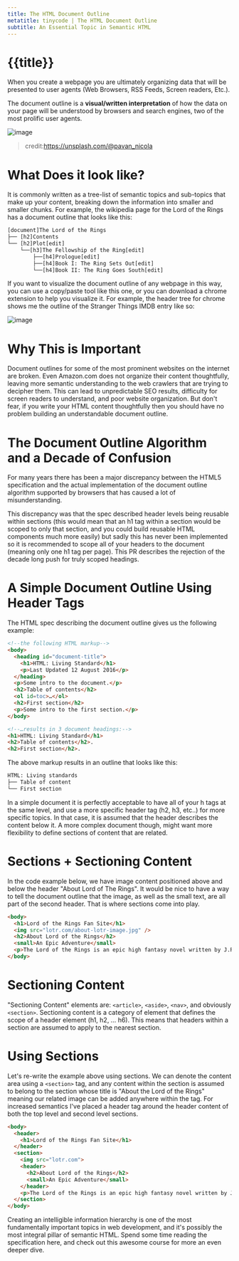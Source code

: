 ```yaml
---
title: The HTML Document Outline
metatitle: tinycode | The HTML Document Outline
subtitle: An Essential Topic in Semantic HTML
---
```


# {{title}}

When you create a webpage you are ultimately organizing data that will be presented to user agents (Web Browsers, RSS Feeds, Screen readers, Etc.).

The document outline is a **visual/written interpretation** of how the data on your page will be understood by browsers and search engines, two of the most prolific user agents.

![image](https://miro.medium.com/max/1400/0*WzkztsMTU6VlUc77)
> credit:https://unsplash.com/@pavan_nicola

# What Does it look like? 
It is commonly written as a tree-list of semantic topics and sub-topics that make up your content, breaking down the information into smaller and smaller chunks. For example, the wikipedia page for the Lord of the Rings has a document outline that looks like this:

```txt
[document]The Lord of the Rings
├── [h2]Contents
└── [h2]Plot[edit]
    └──[h3]The Fellowship of the Ring[edit]
        ├──[h4]Prologue[edit]
        ├──[h4]Book I: The Ring Sets Out[edit]
        └──[h4]Book II: The Ring Goes South[edit]
```
If you want to visualize the document outline of any webpage in this way, you can use a copy/paste tool like this one, or you can download a chrome extension to help you visualize it. For example, the header tree for chrome shows me the outline of the Stranger Things IMDB entry like so:

![image](https://miro.medium.com/max/1360/1*IGRv8u2c-B_H2-by5NKIDA.png)

# Why This is Important
Document outlines for some of the most prominent websites on the internet are broken. Even Amazon.com does not organize their content thoughtfully, leaving more semantic understanding to the web crawlers that are trying to decipher them. This can lead to unpredictable SEO results, difficulty for screen readers to understand, and poor website organization. But don't fear, if you write your HTML content thoughtfully then you should have no problem building an understandable document outline.

# The Document Outline Algorithm and a Decade of Confusion
For many years there has been a major discrepancy between the HTML5 specification and the actual implementation of the document outline algorithm supported by browsers that has caused a lot of misunderstanding.


This discrepancy was that the spec described header levels being reusable within sections (this would mean that an h1 tag within a section would be scoped to only that section, and you could build reusable HTML components much more easily) but sadly this has never been implemented so it is recommended to scope all of your headers to the document (meaning only one h1 tag per page). This PR describes the rejection of the decade long push for truly scoped headings.

# A Simple Document Outline Using Header Tags
The HTML spec describing the document outline gives us the following example:

```html
<!--the following HTML markup-->
<body>
  <heading id="document-title">
    <h1>HTML: Living Standard</h1>
    <p>Last Updated 12 August 2016</p>
  </heading>
  <p>Some intro to the document.</p>
  <h2>Table of contents</h2>
  <ol id=toc>…</ol>
  <h2>First section</h2>
  <p>Some intro to the first section.</p>
</body>

<!--…results in 3 document headings:-->
<h1>HTML: Living Standard</h1>
<h2>Table of contents</h2>.
<h2>First section</h2>.
```

The above markup results in an outline that looks like this:

```txt
HTML: Living standards
├── Table of content
└── First section
```
In a simple document it is perfectly acceptable to have all of your h tags at the same level, and use a more specific header tag (h2, h3, etc..) for more specific topics. In that case, it is assumed that the header describes the content below it. A more complex document though, might want more flexibility to define sections of content that are related.

# Sections + Sectioning Content
In the code example below, we have image content positioned above and below the header "About Lord of The Rings". It would be nice to have a way to tell the document outline that the image, as well as the small text, are all part of the second header. That is where sections come into play.

```html
<body>  
  <h1>Lord of the Rings Fan Site</h1>
  <img src="lotr.com/about-lotr-image.jpg" />
  <h2>About Lord of the Rings</h2>
  <small>An Epic Adventure</small>
  <p>The Lord of the Rings is an epic high fantasy novel written by J.R.R. Tolkien, which was later fitted as a trilogy. The story began as a sequel to Tolkien's earlier fantasy book The Hobbit, and soon developed into a much larger story.</p>
</body>
```

# Sectioning Content
"Sectioning Content" elements are: `<article>`, `<aside>`, `<nav>`, and obviously `<section>`.
Sectioning content is a category of element that defines the scope of a header element (h1, h2, … h6). This means that headers within a section are assumed to apply to the nearest section.

# Using Sections
Let's re-write the example above using sections. We can denote the content area using a `<section>` tag, and any content within the section is assumed to belong to the section whose title is "About the Lord of the Rings" meaning our related image can be added anywhere within the tag. For increased semantics I've placed a header tag around the header content of both the top level and second level sections.

```html
<body>
  <header>
    <h1>Lord of the Rings Fan Site</h1>
  </header>
  <section>
    <img src="lotr.com">
    <header>
      <h2>About Lord of the Rings</h2>
      <small>An Epic Adventure</small>
    </header>
    <p>The Lord of the Rings is an epic high fantasy novel written by J.R.R. Tolkien, which was later fitted as a trilogy. The story began as a sequel to Tolkien's earlier fantasy book The Hobbit, and soon developed into a much larger story.</p>
  </section>
</body>
```

Creating an intelligible information hierarchy is one of the most fundamentally important topics in web development, and it's possibly the most integral pillar of semantic HTML. Spend some time reading the specification here, and check out this awesome course for more an even deeper dive.